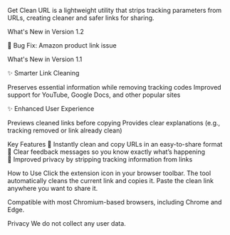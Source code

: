 Get Clean URL is a lightweight utility that strips tracking parameters from URLs, creating cleaner and safer links for sharing.

What's New in Version 1.2
  
  🐞 Bug Fix: Amazon product link issue

What's New in Version 1.1
  
  ✨ Smarter Link Cleaning

  Preserves essential information while removing tracking codes
  Improved support for YouTube, Google Docs, and other popular sites
  
  ✨ Enhanced User Experience

  Previews cleaned links before copying
  Provides clear explanations (e.g., tracking removed or link already clean)

Key Features
📌 Instantly clean and copy URLs in an easy-to-share format <br>
📌 Clear feedback messages so you know exactly what’s happening <br>
📌 Improved privacy by stripping tracking information from links <br>

How to Use
Click the extension icon in your browser toolbar.
The tool automatically cleans the current link and copies it.
Paste the clean link anywhere you want to share it.

Compatible with most Chromium-based browsers, including Chrome and Edge.

Privacy
We do not collect any user data.
